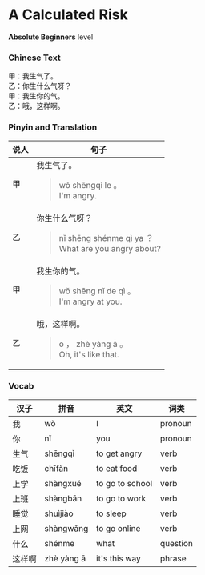 # A Calculated Risk
**Absolute Beginners** level
### Chinese Text
甲：我生气了。<br />乙：你生什么气呀？<br />甲：我生你的气。<br />乙：哦，这样啊。

### Pinyin and Translation
|说人|句子|
|----|----|
|甲|我生气了。<blockquote>wǒ shēngqì le 。<br />I'm angry.</blockquote>|
|乙|你生什么气呀？<blockquote>nǐ shēng shénme qì ya ？<br />What are you angry about?</blockquote>|
|甲|我生你的气。<blockquote>wǒ shēng nǐ de qì 。<br />I'm angry at you.</blockquote>|
|乙|哦，这样啊。<blockquote>o ， zhè yàng ā 。<br />Oh, it's like that.</blockquote>|
### Vocab
|汉子|拼音|英文|词类|
|----|----|----|----|
|我|wǒ|I|pronoun|
|你|nǐ|you|pronoun|
|生气|shēngqì|to get angry|verb|
|吃饭|chīfàn|to eat food|verb|
|上学|shàngxué|to go to school|verb|
|上班|shàngbān|to go to work|verb|
|睡觉|shuìjiào|to sleep|verb|
|上网|shàngwǎng|to go online|verb|
|什么|shénme|what|question|
|这样啊|zhè yàng ā|it's this way|phrase|
